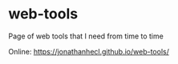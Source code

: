 # web-tools
Page of web tools that I need from time to time

Online: https://jonathanhecl.github.io/web-tools/
